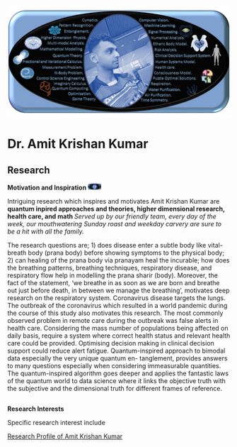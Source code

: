 <html>
  <img src="Profile1.jpg">
  <head>
<meta name="description" content="Higher Dimension Research…">
    <meta name="referrer" content="origin-when-cross-origin">
<meta name="author" content="Amit Krishan Kumar">
    <meta charset="UTF-8">
   <meta name="description" content="‪Beijing Institute of Technology‬ - ‪‪Cited by 53‬‬ - ‪Computer Vision‬ - ‪Machine Learning‬ - ‪Quantum Entanglement‬ - ‪Multimodal analysis‬ - ‪Respiratory system‬"><meta property="og:title" content="Amit Krishan Kumar"><meta property="og:image" content="https://scholar.googleusercontent.com/citations?view_op=medium_photo&amp;user=h-KG0T0AAAAJ&amp;citpid=1">
  </head>
  
<body>
  <h1> Dr. Amit Krishan Kumar </h1>
            <h2> Research </h2>       
    
<div style="display:inline-block;">
    <b>Motivation and Inspiration </b>
  <img src="Profile1.jpg" width="30"> </div>
             
  <p> Intriguing research which inspires and motivates Amit Krishan Kumar are <b> quantum inpired approaches and theories, higher dimensional research, health care, and math </b> <em> Served up by our friendly team, every day of the week, our mouthwatering Sunday roast and weekday carvery are sure to be a hit with all the family. </em></p> The research questions are; 1) does disease enter a subtle body like vital-breath body (prana body) before showing symptoms to the physical body; 2) can healing of the prana body via pranayam heal the incurable; how does the breathing patterns, breathing techniques, respiratory disease, and respiratory flow help in modelling the prana sharir (body). Moreover, the fact of the statement, ‘we breathe in as soon as we are born and breathe out just before death, in between we manage the breathing’, motivates deep research on the respiratory system. Coronavirus disease targets the lungs. The outbreak of the coronavirus which resulted in a world pandemic during the course of this study also motivates this research. The most commonly observed problem in remote care during the outbreak was false alerts in health care. Considering the mass number of populations being affected on daily basis, require a system where correct health status and relevant health care could be provided. Optimising decision making in clinical decision support could reduce alert fatigue. Quantum-inspired approach to bimodal data especially the very unique quantum en-
tanglement, provides answers to many questions especially when considering immeasurable quantities. The quantum-inspired algorithm goes deeper and applies the fantastic laws of the quantum world to data science where it links the objective truth with the subjective and the dimensional truth for different frames of reference. 
    <h2> </h2>
            <b>Research Interests</b>
  <p> Specific research interest include </p>
<a href = "about.html"> Research Profile of Amit Krishan Kumar </a>  
</body>
  
</html>
